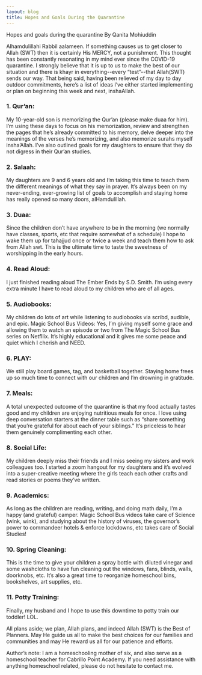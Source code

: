 ```yaml
---
layout: blog
title: Hopes and Goals During the Quarantine
---
```

Hopes and goals during the quarantine
By Qanita Mohiuddin

Alhamdulillahi Rabbil aalameen.  If something causes us to get closer to Allah (SWT) then it is certainly His MERCY, not a punishment.  This thought has been constantly resonating in my mind ever since the COVID-19 quarantine.  I strongly believe that it is up to us to make the best of our situation and there is khayr in everything--every “test”--that Allah(SWT) sends our way.  That being said, having been relieved of my day to day outdoor commitments, here’s a list of ideas I’ve either started implementing or plan on beginning this week and next, inshaAllah.

### 1. Qur’an:
My 10-year-old son is memorizing the Qur’an (please make duaa for him).  I’m using these days to focus on his memorization, review and strengthen the pages that he’s already committed to his memory, delve deeper into the meanings of the verses he’s memorizing, and also memorize surahs myself insha’Allah.  I’ve also outlined goals for my daughters to ensure that they do not digress in their Qur’an studies.
### 2. Salaah:
My daughters are 9 and 6 years old and I’m taking this time to teach them the different meanings of what they say in prayer.  It’s always been on my never-ending, ever-growing list of goals to accomplish and staying home has really opened so many doors, alHamdulillah.
### 3. Duaa:
Since the children don’t have anywhere to be in the morning (we normally have classes, sports, etc that require somewhat of a schedule) I hope to wake them up for tahajjud once or twice a week and teach them how to ask from Allah swt. This is the ultimate time to taste the sweetness of worshipping in the early hours.
### 4. Read Aloud:
I just finished reading aloud The Ember Ends by S.D. Smith.  I’m using every extra minute I have to read aloud to my children who are of all ages.  
### 5. Audiobooks:
My children do lots of art while listening to audiobooks via scribd, audible, and epic.
Magic School Bus Videos:  Yes, I’m giving myself some grace and allowing them to watch an episode or two from The Magic School Bus series on Netfllix.  It’s highly educational and it gives me some peace and quiet which I cherish and NEED.
### 6. PLAY:
We still play board games, tag, and basketball together.  Staying home frees up so much time to connect with our children and I’m drowning in gratitude.
### 7. Meals:
A total unexpected outcome of the quarantine is that my food actually tastes good and my children are enjoying nutritious meals for once.  I love using deep conversation starters at the dinner table such as “share something that you’re grateful for about each of your siblings.”  It’s priceless to hear them genuinely complimenting each other.  
### 8. Social Life:
My children deeply miss their friends and I miss seeing my sisters and work colleagues too.  I started a zoom hangout for my daughters and it’s evolved into a super-creative meeting where the girls teach each other crafts and read stories or poems they’ve written.  
### 9. Academics:
As long as the children are reading, writing, and doing math daily, I’m a happy (and grateful) camper.  Magic School Bus videos take care of Science (wink, wink), and studying about the history of viruses, the governor’s power to commandeer hotels & enforce lockdowns, etc takes care of Social Studies!
### 10. Spring Cleaning:
This is the time to give your children a spray bottle with diluted vinegar and some washcloths to have fun cleaning out the windows, fans, blinds, walls, doorknobs, etc.  It’s also a great time to reorganize homeschool bins, bookshelves, art supplies, etc.
### 11. Potty Training: 
Finally, my husband and I hope to use this downtime to potty train our toddler! LOL.

All plans aside;  we plan, Allah plans, and indeed Allah (SWT) is the Best of Planners.  May He guide us all to make the best choices for our families and communities and may He reward us all for our patience and efforts.  

Author’s note: I am a homeschooling mother of six, and also serve as a homeschool teacher for Cabrillo Point Academy.  If you need assistance with anything homeschool related, please do not hesitate to contact me.  
